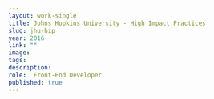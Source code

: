 ```yaml
---
layout: work-single
title: Johns Hopkins University - High Impact Practices
slug: jhu-hip
year: 2016
link: ""
image:
tags:
description:
role:  Front-End Developer
published: true
---
```

